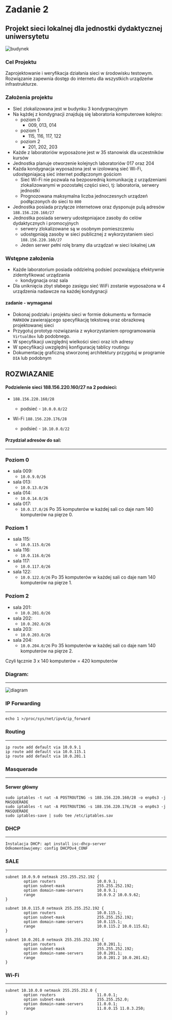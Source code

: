 # Zadanie 2

## Projekt sieci lokalnej dla jednostki dydaktycznej uniwersytetu

![budynek](budynek.svg)

### Cel Projektu
  Zaprojektowanie i weryfikacja działania sieci w środowisku testowym. 
  Rozwiązanie zapewnia dostęp do internetu dla wszystkich urządzeńw infrastrukturze.
  
### Założenia projektu

* Sieć zlokalizowana jest w budynku 3 kondygnacyjnym
* Na kążdej z kondygnacji znajdują się laboratoria komputerowe kolejno:
  * poziom 0 
    * 009, 013, 014
  * poziom 1
    * 115, 116, 117, 122
  * poziom 2
    * 201, 202, 203 
* Każde z laboratoriów wyposażone jest w 35 stanowisk dla uczestników kursów
* Jednostka planuje otworzenie kolejnych laboratoriów 017 oraz 204
* Każda kondygnacja wyposażona jest w izolowaną sieć Wi-Fi, udostępniajacą sieć internet podłączonym gościom
  * Sieć Wi-Fi nie pozwala na bezposrednią komunikację z urządzeniami zlokalizowanymi w pozostałej części sieci,
    tj: laboratoria, serwery jednostki
  * Prognozowana maksymalna liczba jednoczesnych urządzeń podłączonych do sieci to ``800``
* Jednostka posiada przyłącze internetowe oraz dysponuje pulą adresów ``188.156.220.160/27``
* Jednostka posiada serwery udostępniajace zasoby do celów dydaktycznych i promocyjnych
  * serwery zlokalizowane są w osobnym pomieszczeniu
  * udostępniają zasoby w sieci publicznej z wykorzystaniem sieci ``188.156.220.160/27``
  * Jeden serwer pełni rolę bramy dla urządzań w sieci lokalnej ``LAN``

### Wstępne założenia

* Każde laboratorium posiada oddzielną podsieć pozwalającą efektywnie zidentyfikować urządzania
  * kondygnacja oraz sala
* Dla uniknięcia zbyt słabego zasięgu sieć WiFi zostanie wyposażona w 4 urządzenia nadawcze na każdej kondygnacji
 

#### zadanie - wymaganai

* Dokonaj podziału i projektu sieci w formie dokumentu w formacie ``MARKDOW`` zawierającego specyfikację tekstową oraz obrazkową
  projektowanej sieci
* Przygotuj prototyp rozwiązania z wykorzystaniem oprogramowania ``VirtualBox`` lub podobnego.
* W specyfikacji uwzględnij wielkości sieci oraz ich adresy
* W specyfikacji uwzględnij konfigurację tablicy routingu
* Dokumentację graficzną stworzonej architektury przygotuj w programie ``DIA`` lub podobnym


ROZWIAZANIE
--- 

#### Podzielenie sieci 188.156.220.160/27 na 2 podsieci:

* ``188.156.220.160/28``
  * podsieć - ``10.0.0.0/22``

* Wi-Fi ``188.156.220.176/28``
  * podsieć - ``10.10.0.0/22``
  
  
#### Przydział adresów do sal:
------
### Poziom 0
  * sala 009:
    *  ``10.0.9.0/26``
  * sala 013:
    *  ``10.0.13.0/26``
  * sala 014:
    *  ``10.0.14.0/26``
  * sala 017:
    *  ``10.0.17.0/26``
  Po 35 komputerów w każdej sali co daje nam 140 komputerów na pięrze 0.
    
### Poziom 1
  * sala 115:
    * ``10.0.115.0/26``
  * sala 116:
    * ``10.0.116.0/26``
  * sala 117:
    * ``10.0.117.0/26``
  * sala 122:
    * ``10.0.122.0/26``
  Po 35 komputerów w każdej sali co daje nam 140 komputerów na pięrze 1.    
    
### Poziom 2
  * sala 201:
    * ``10.0.201.0/26``
  * sala 202:
    * ``10.0.202.0/26``
  * sala 203:
    * ``10.0.203.0/26``
  * sala 204:
    * ``10.0.204.0/26``
  Po 35 komputerów w każdej sali co daje nam 140 komputerów na pięrze 2.
  
  Czyli łącznie 3 x 140 komputerów  = 420 komputerów
  
  
  ### Diagram:
  ---
  ![diagram](Diag.png)
  
  
  
### IP Forwarding
---
``echo 1 >/proc/sys/net/ipv4/ip_forward``

### Routing
---
``ip route add default via 10.0.9.1``  
``ip route add default via 10.0.115.1``  
``ip route add default via 10.0.201.1``  


### Masquerade
---
#### Serwer główny
``sudo iptables -t nat -A POSTROUTING -s 188.156.220.160/28 -o enp0s3 -j MASQUERADE``  
``sudo iptables -t nat -A POSTROUTING -s 188.156.220.176/28 -o enp0s3 -j MASQUERADE``  
``sudo iptables-save | sudo tee /etc/iptables.sav``  

### DHCP
---
``Instalacja DHCP: apt install isc-dhcp-server``  
``Odkomentowujemy: config DHCPDv4_CONF``    

### SALE
---
```
subnet 10.0.9.0 netmask 255.255.252.192 {
        option routers                  10.0.9.1;
        option subnet-mask              255.255.252.192;
        option domain-name-servers      10.0.9.1;
        range                           10.0.9.2 10.0.9.62;
}

subnet 10.0.115.0 netmask 255.255.252.192 {
        option routers                  10.0.115.1;
        option subnet-mask              255.255.252.192;
        option domain-name-servers      10.0.115.1;
        range                           10.0.115.2 10.0.115.62;
}

subnet 10.0.201.0 netmask 255.255.252.192 {
        option routers                  10.0.201.1;
        option subnet-mask              255.255.252.192;
        option domain-name-servers      10.0.201.1;
        range                           10.0.201.2 10.0.201.62;
}

```

### Wi-Fi
---
```
subnet 10.10.0.0 netmask 255.255.252.0 {
        option routers                  11.0.0.1;
        option subnet-mask              255.255.252.0;
        option domain-name-servers      11.0.0.1;
        range                           11.0.0.15 11.0.3.250;
}
```
